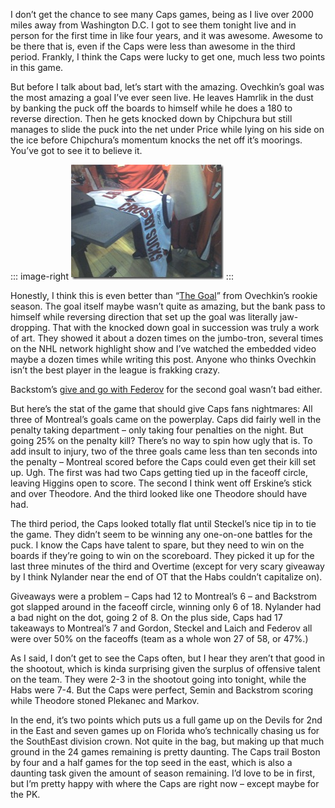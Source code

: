 I don’t get the chance to see many Caps games, being as I live over 2000
miles away from Washington D.C. I got to see them tonight live and in
person for the first time in like four years, and it was awesome.
Awesome to be there that is, even if the Caps were less than awesome in
the third period. Frankly, I think the Caps were lucky to get one, much
less two points in this game.

But before I talk about bad, let’s start with the amazing. Ovechkin’s
goal was the most amazing a goal I’ve ever seen live. He leaves Hamrlik
in the dust by banking the puck off the boards to himself while he does
a 180 to reverse direction. Then he gets knocked down by Chipchura but
still manages to slide the puck into the net under Price while lying on
his side on the ice before Chipchura’s momentum knocks the net off it’s
moorings. You’ve got to see it to believe it.

::: image-right
[![Crosby Sucks Caps Jersey](crosby-sucks-jersey.jpg "Crosby Sucks Caps Jersey")](http://twitpic.com/1k73u) 
:::

Honestly, I think this is even better than “[The
Goal](http://www.youtube.com/watch?v=TqCgwpkOpUo)” from Ovechkin’s
rookie season. The goal itself maybe wasn’t quite as amazing, but the
bank pass to himself while reversing direction that set up the goal was
literally jaw-dropping. That with the knocked down goal in succession
was truly a work of art. They showed it about a dozen times on the
jumbo-tron, several times on the NHL network highlight show and I’ve
watched the embedded video maybe a dozen times while writing this post.
Anyone who thinks Ovechkin isn’t the best player in the league is
frakking crazy.

Backstom’s [give and go with
Federov](http://www.nhl.tv/team/console.jsp?hlg=20082009,2,856&event=WSH212)
for the second goal wasn’t bad either.

But here’s the stat of the game that should give Caps fans nightmares:
All three of Montreal’s goals came on the powerplay. Caps did fairly
well in the penalty taking department – only taking four penalties on
the night. But going 25% on the penalty kill? There’s no way to spin how
ugly that is. To add insult to injury, two of the three goals came less
than ten seconds into the penalty – Montreal scored before the Caps
could even get their kill set up. Ugh. The first was had two Caps
getting tied up in the faceoff circle, leaving Higgins open to score.
The second I think went off Erskine’s stick and over Theodore. And the
third looked like one Theodore should have had.

The third period, the Caps looked totally flat until Steckel’s nice tip
in to tie the game. They didn’t seem to be winning any one-on-one
battles for the puck. I know the Caps have talent to spare, but they
need to win on the boards if they’re going to win on the scoreboard.
They picked it up for the last three minutes of the third and Overtime
(except for very scary giveaway by I think Nylander near the end of OT
that the Habs couldn’t capitalize on).

Giveaways were a problem – Caps had 12 to Montreal’s 6 – and Backstrom
got slapped around in the faceoff circle, winning only 6 of 18. Nylander
had a bad night on the dot, going 2 of 8. On the plus side, Caps had 17
takeaways to Montreal’s 7 and Gordon, Steckel and Laich and Federov all
were over 50% on the faceoffs (team as a whole won 27 of 58, or 47%.)

As I said, I don’t get to see the Caps often, but I hear they aren’t
that good in the shootout, which is kinda surprising given the surplus
of offensive talent on the team. They were 2-3 in the shootout going
into tonight, while the Habs were 7-4. But the Caps were perfect, Semin
and Backstrom scoring while Theodore stoned Plekanec and Markov.

In the end, it’s two points which puts us a full game up on the Devils
for 2nd in the East and seven games up on Florida who’s technically
chasing us for the SouthEast division crown. Not quite in the bag, but
making up that much ground in the 24 games remaining is pretty daunting.
The Caps trail Boston by four and a half games for the top seed in the
east, which is also a daunting task given the amount of season
remaining. I’d love to be in first, but I’m pretty happy with where the
Caps are right now – except maybe for the PK.
